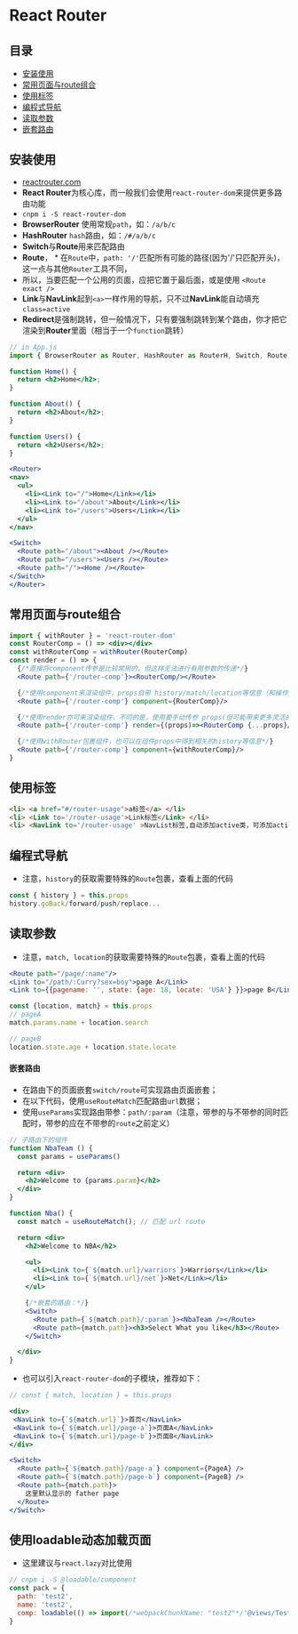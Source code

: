 # React Router

## 目录
* [安装使用](#安装使用)
* [常用页面与route组合](#常用页面与route组合)
* [使用标签](#使用标签)
* [编程式导航](#编程式导航)
* [读取参数](#读取参数)
* [嵌套路由](#嵌套路由)


## 安装使用

* [reactrouter.com](https://reactrouter.com/web)
* **React Router**为核心库，而一般我们会使用`react-router-dom`来提供更多路由功能
* `cnpm i -S react-router-dom`
* **BrowserRouter** 使用常规`path`，如：`/a/b/c`
* **HashRouter** `hash`路由，如：`/#/a/b/c`
* **Switch**与**Route**用来匹配路由
* **Route**， * 在`Route`中，`path: '/'`匹配所有可能的路径(因为'/'只匹配开头)，这一点与其他`Router`工具不同，
* 所以，当要匹配一个公用的页面，应把它置于最后面，或是使用 `<Route exact />`
* **Link**与**NavLink**起到`<a>`一样作用的导航，只不过**NavLink**能自动填充`class=active`
* **Redirect**是强制跳转，但一般情况下，只有要强制跳转到某个路由，你才把它渲染到**Router**里面（相当于一个`function`跳转）


```jsx harmony
// in App.js
import { BrowserRouter as Router, HashRouter as RouterH, Switch, Route, Link } from "react-router-dom";

function Home() {
  return <h2>Home</h2>;
}

function About() {
  return <h2>About</h2>;
}

function Users() {
  return <h2>Users</h2>;
}

<Router>
<nav>
  <ul>
    <li><Link to="/">Home</Link></li>
    <li><Link to="/about">About</Link></li>
    <li><Link to="/users">Users</Link></li>
  </ul>
</nav>

<Switch>
  <Route path="/about"><About /></Route>
  <Route path="/users"><Users /></Route>
  <Route path="/"><Home /></Route>
</Switch>
</Router>
```


## 常用页面与route组合

```jsx
import { withRouter } = 'react-router-dom'
const RouterComp = () => <div></div>
const withRouterComp = withRouter(RouterComp)
const render = () => {
  {/*直接将component传参是比较常用的，但这样无法进行有用参数的传递*/}
  <Route path={'/router-comp'}><RouterComp/></Route>

  {/*使用component来渲染组件，props自带 history/match/location等信息（和操作对象）*/}
  <Route path={'/router-comp'} component={RouterComp}/>

  {/*使用render亦可来渲染组件，不同的是，使用要手动传参 props(但可能带来更多灵活的业务操作) */}
  <Route path={'/router-comp'} render={(props)=><RouterComp {...props}/> } />

  {/*使用withRouter包裹组件，也可以在组件props中得到相关的history等信息*/}
  <Route path={'/router-comp'} component={withRouterComp}/>
}
```


## 使用标签

```html
<li> <a href="#/router-usage">a标签</a> </li>
<li> <Link to='/router-usage'>Link标签</Link> </li>
<li> <NavLink to='/router-usage' >NavList标签,自动添加active类，可添加activeClassName/activeStyle</NavLink> </li>
```

## 编程式导航

* 注意，`history`的获取需要特殊的`Route`包裹，查看上面的代码

```js
const { history } = this.props
history.goBack/forward/push/replace...
```

## 读取参数

* 注意，`match, location`的获取需要特殊的`Route`包裹，查看上面的代码

```jsx harmony
<Route path="/page/:name"/>
<Link to="/path/:Curry?sex=boy">page A</Link>
<Link to={{pagename: '', state: {age: 18, locate: 'USA'} }}>page B</Link>
```

```js
const {location, match} = this.props
// pageA
match.params.name + location.search

// pageB
location.state.age + location.state.locate
```


#### 嵌套路由

* 在路由下的页面嵌套`switch/route`可实现路由页面嵌套；
* 在以下代码，使用`useRouteMatch`匹配路由`url`数据；
* 使用`useParams`实现路由带参：`path/:param`（注意，带参的与不带参的同时匹配时，带参的应在不带参的`route`之前定义）

```jsx harmony
// 子路由下的组件
function NbaTeam () {
  const params = useParams()

  return <div>
    <h2>Welcome to {params.param}</h2>
  </div>
}

function Nba() {
  const match = useRouteMatch(); // 匹配 url route

  return <div>
    <h2>Welcome to NBA</h2>

    <ul>
      <li><Link to={`${match.url}/warriors`}>Warriors</Link></li>
      <li><Link to={`${match.url}/net`}>Net</Link></li>
    </ul>

    {/*嵌套的路由：*/}
    <Switch>
      <Route path={`${match.path}/:param`}><NbaTeam /></Route>
      <Route path={match.path}><h3>Select What you like</h3></Route>
    </Switch>

  </div>
}
```

* 也可以引入`react-router-dom`的子模块，推荐如下：

```jsx
// const { match, location } = this.props

<div>
 <NavLink to={`${match.url}`}>首页</NavLink>
 <NavLink to={`${match.url}/page-a`}>页面A</NavLink>
 <NavLink to={`${match.url}/page-b`}>页面B</NavLink>
</div>

<Switch>
  <Route path={`${match.path}/page-a`} component={PageA} />
  <Route path={`${match.path}/page-b`} component={PageB} />
  <Route path={match.path}>
    这里默认显示的 father page
  </Route>
</Switch>
```


## 使用loadable动态加载页面

* 这里建议与`react.lazy`对比使用

```js
// cnpm i -S @loadable/component
const pack = {
  path: 'test2',
  name: 'test2',
  comp: loadable(() => import(/*webpackChunkName: "test2"*/'@views/Test/Test2'))
}
```


